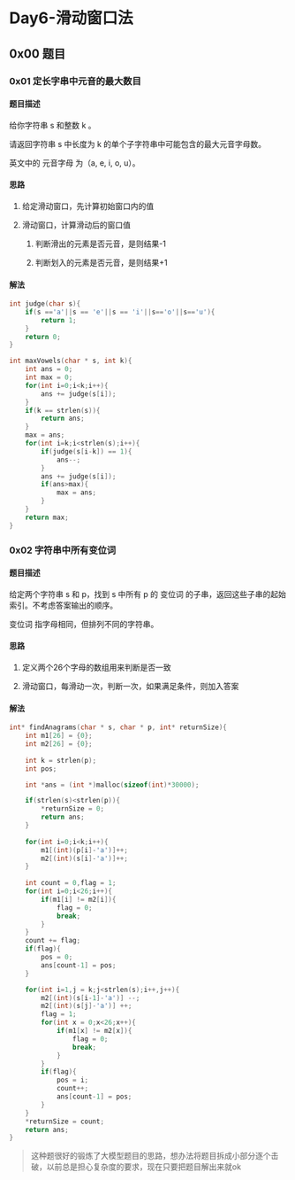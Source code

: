 # Day6-滑动窗口法

## 0x00 题目

### 0x01 定长字串中元音的最大数目

#### 题目描述

给你字符串 s 和整数 k 。

请返回字符串 s 中长度为 k 的单个子字符串中可能包含的最大元音字母数。

英文中的 元音字母 为（a, e, i, o, u）。

#### 思路

1. 给定滑动窗口，先计算初始窗口内的值

2. 滑动窗口，计算滑动后的窗口值
   
   1. 判断滑出的元素是否元音，是则结果-1
   
   2. 判断划入的元素是否元音，是则结果+1

#### 解法

```c
int judge(char s){
    if(s =='a'||s == 'e'||s == 'i'||s=='o'||s=='u'){
        return 1;
    }
    return 0;
}

int maxVowels(char * s, int k){
    int ans = 0;
    int max = 0;
    for(int i=0;i<k;i++){
        ans += judge(s[i]);
    }
    if(k == strlen(s)){
        return ans;
    }
    max = ans;
    for(int i=k;i<strlen(s);i++){
        if(judge(s[i-k]) == 1){
            ans--;
        }
        ans += judge(s[i]);
        if(ans>max){
            max = ans;
        }
    }
    return max;
}
```

### 0x02 字符串中所有变位词

#### 题目描述

给定两个字符串 s 和 p，找到 s 中所有 p 的 变位词 的子串，返回这些子串的起始索引。不考虑答案输出的顺序。

变位词 指字母相同，但排列不同的字符串。

#### 思路

1. 定义两个26个字母的数组用来判断是否一致

2. 滑动窗口，每滑动一次，判断一次，如果满足条件，则加入答案

#### 解法

```c
int* findAnagrams(char * s, char * p, int* returnSize){
    int m1[26] = {0};
    int m2[26] = {0};
    
    int k = strlen(p);
    int pos;

    int *ans = (int *)malloc(sizeof(int)*30000);

    if(strlen(s)<strlen(p)){
        *returnSize = 0;
        return ans;
    }
    
    for(int i=0;i<k;i++){
        m1[(int)(p[i]-'a')]++;
        m2[(int)(s[i]-'a')]++;
    }
    
    int count = 0,flag = 1;
    for(int i=0;i<26;i++){
        if(m1[i] != m2[i]){
            flag = 0;
            break;
        }
    }
    count += flag;
    if(flag){
        pos = 0;
        ans[count-1] = pos;
    }

    for(int i=1,j = k;j<strlen(s);i++,j++){
        m2[(int)(s[i-1]-'a')] --;
        m2[(int)(s[j]-'a')] ++;
        flag = 1;
        for(int x = 0;x<26;x++){
            if(m1[x] != m2[x]){
                flag = 0;
                break;
            }
        }
        if(flag){
            pos = i;
            count++;
            ans[count-1] = pos;
        }
    }
    *returnSize = count;
    return ans;
}
```

> 这种题很好的锻炼了大模型题目的思路，想办法将题目拆成小部分逐个击破，以前总是担心复杂度的要求，现在只要把题目解出来就ok
